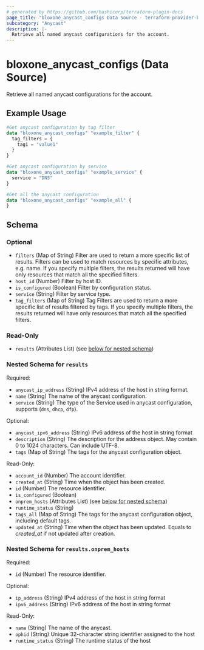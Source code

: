 ```yaml
---
# generated by https://github.com/hashicorp/terraform-plugin-docs
page_title: "bloxone_anycast_configs Data Source - terraform-provider-bloxone"
subcategory: "Anycast"
description: |-
  Retrieve all named anycast configurations for the account.
---
```


# bloxone_anycast_configs (Data Source)

Retrieve all named anycast configurations for the account.

## Example Usage

```terraform
#Get anycast configuration by tag filter
data "bloxone_anycast_configs" "example_filter" {
  tag_filters = {
    tag1 = "value1"
  }
}

#Get anycast configuration by service
data "bloxone_anycast_configs" "example_service" {
  service = "DNS"
}

#Get all the anycast configuration
data "bloxone_anycast_configs" "example_all" {
}
```

<!-- schema generated by tfplugindocs -->
## Schema

### Optional

- `filters` (Map of String) Filter are used to return a more specific list of results. Filters can be used to match resources by specific attributes, e.g. name. If you specify multiple filters, the results returned will have only resources that match all the specified filters.
- `host_id` (Number) Filter by host ID.
- `is_configured` (Boolean) Filter by configuration status.
- `service` (String) Filter by service type.
- `tag_filters` (Map of String) Tag Filters are used to return a more specific list of results filtered by tags. If you specify multiple filters, the results returned will have only resources that match all the specified filters.

### Read-Only

- `results` (Attributes List) (see [below for nested schema](#nestedatt--results))

<a id="nestedatt--results"></a>
### Nested Schema for `results`

Required:

- `anycast_ip_address` (String) IPv4 address of the host in string format.
- `name` (String) The name of the anycast configuration.
- `service` (String) The type of the Service used in anycast configuration, supports (`dns`, `dhcp`, `dfp`).

Optional:

- `anycast_ipv6_address` (String) IPv6 address of the host in string format
- `description` (String) The description for the address object. May contain 0 to 1024 characters. Can include UTF-8.
- `tags` (Map of String) The tags for the anycast configuration object.

Read-Only:

- `account_id` (Number) The account identifier.
- `created_at` (String) Time when the object has been created.
- `id` (Number) The resource identifier.
- `is_configured` (Boolean)
- `onprem_hosts` (Attributes List) (see [below for nested schema](#nestedatt--results--onprem_hosts))
- `runtime_status` (String)
- `tags_all` (Map of String) The tags for the anycast configuration object, including default tags.
- `updated_at` (String) Time when the object has been updated. Equals to _created_at_ if not updated after creation.

<a id="nestedatt--results--onprem_hosts"></a>
### Nested Schema for `results.onprem_hosts`

Required:

- `id` (Number) The resource identifier.

Optional:

- `ip_address` (String) IPv4 address of the host in string format
- `ipv6_address` (String) IPv6 address of the host in string format

Read-Only:

- `name` (String) The name of the anycast.
- `ophid` (String) Unique 32-character string identifier assigned to the host
- `runtime_status` (String) The runtime status of the host
